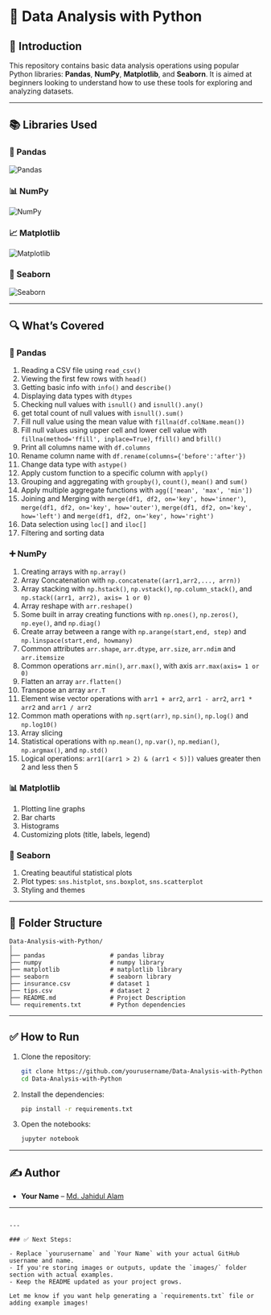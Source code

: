 # 🐍 Data Analysis with Python

## 📌 Introduction

This repository contains basic data analysis operations using popular Python libraries: **Pandas**, **NumPy**, **Matplotlib**, and **Seaborn**. It is aimed at beginners looking to understand how to use these tools for exploring and analyzing datasets.

---

## 📚 Libraries Used

### 🐼 Pandas  
![Pandas](https://upload.wikimedia.org/wikipedia/commons/e/ed/Pandas_logo.svg)

### 📊 NumPy  
![NumPy](https://upload.wikimedia.org/wikipedia/commons/3/31/NumPy_logo_2020.svg)

### 📈 Matplotlib  
![Matplotlib](https://upload.wikimedia.org/wikipedia/commons/8/84/Matplotlib_icon.svg)

### 🌊 Seaborn  
![Seaborn](https://seaborn.pydata.org/_static/logo-wide-lightbg.svg)

---

## 🔍 What’s Covered

### 📌 Pandas
1. Reading a CSV file using `read_csv()`
2. Viewing the first few rows with `head()`
3. Getting basic info with `info()` and `describe()`
4. Displaying data types with `dtypes`
5. Checking null values with `isnull()` and `isnull().any()`
6. get total count of null values with `isnull().sum()`
7. Fill null value using the mean value with `fillna(df.colName.mean())`
8. Fill null values using upper cell and lower cell value with `fillna(method='ffill', inplace=True)`, `ffill()` and `bfill()`
9. Print all columns name with `df.columns`
10. Rename column name with `df.rename(columns={'before':'after'})`
11. Change data type with `astype()`
12. Apply custom function to a specific column with `apply()`
13. Grouping and aggregating with `groupby()`, `count()`, `mean()` and `sum()`
14. Apply multiple aggregate functions with `agg(['mean', 'max', 'min'])`
15.  Joining and Merging with `merge(df1, df2, on='key', how='inner')`, `merge(df1, df2, on='key', how='outer')`, `merge(df1, df2, on='key', how='left')` and `merge(df1, df2, on='key', how='right')`
16. Data selection using `loc[]` and `iloc[]`
17. Filtering and sorting data

### ➕ NumPy
1. Creating arrays with `np.array()`
2. Array Concatenation with `np.concatenate((arr1,arr2,..., arrn))`
3. Array stacking with `np.hstack()`, `np.vstack()`, `np.column_stack()`, and `np.stack((arr1, arr2), axis= 1 or 0)`
4. Array reshape with `arr.reshape()`
5. Some built in array creating functions with `np.ones()`, `np.zeros()`, `np.eye()`, and `np.diag()`
6. Create array between a range with `np.arange(start,end, step)` and `np.linspace(start,end, howmany)`
7. Common attributes `arr.shape`, `arr.dtype`, `arr.size`, `arr.ndim` and `arr.itemsize`
8. Common operations `arr.min()`, `arr.max()`, with axis `arr.max(axis= 1 or 0)`
9. Flatten an array `arr.flatten()`
10. Transpose an array `arr.T`
12. Element wise vector operations with `arr1 + arr2`, `arr1 - arr2`, `arr1 * arr2` and `arr1 / arr2`
13. Common math operations with `np.sqrt(arr)`, `np.sin()`, `np.log()` and `np.log10()`
14. Array slicing
15. Statistical operations with `np.mean()`, `np.var()`, `np.median()`, `np.argmax()`, and `np.std()`
16. Logical operations: `arr1[(arr1 > 2) & (arr1 < 5)])` values greater then 2 and less then 5

### 📊 Matplotlib
1. Plotting line graphs
2. Bar charts
3. Histograms
4. Customizing plots (title, labels, legend)

### 🌊 Seaborn
1. Creating beautiful statistical plots
2. Plot types: `sns.histplot`, `sns.boxplot`, `sns.scatterplot`
3. Styling and themes

---

## 📁 Folder Structure

```text
Data-Analysis-with-Python/
│
├── pandas                  # pandas libray
├── numpy                   # numpy library
├── matplotlib              # matplotlib library
├── seaborn                 # seaborn library
├── insurance.csv           # dataset 1
├── tips.csv                # dataset 2
├── README.md               # Project Description
└── requirements.txt        # Python dependencies
```

---

## ✅ How to Run

1. Clone the repository:

   ```bash
   git clone https://github.com/yourusername/Data-Analysis-with-Python.git
   cd Data-Analysis-with-Python
   ```

2. Install the dependencies:

   ```bash
   pip install -r requirements.txt
   ```

3. Open the notebooks:

   ```bash
   jupyter notebook
   ```

---

## ✍️ Author

* **Your Name** – [Md. Jahidul Alam](https://github.com/jahidsagar)

---

```

---

### ✅ Next Steps:

- Replace `yourusername` and `Your Name` with your actual GitHub username and name.
- If you're storing images or outputs, update the `images/` folder section with actual examples.
- Keep the README updated as your project grows.

Let me know if you want help generating a `requirements.txt` file or adding example images!
```
